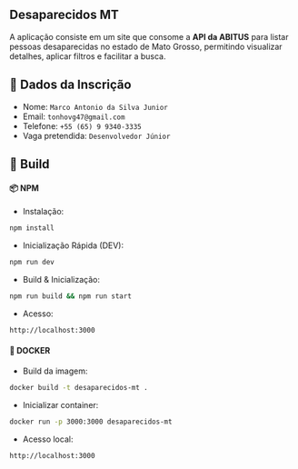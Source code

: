 ## Desaparecidos MT

A aplicação consiste em um site que consome a **API da ABITUS** para listar pessoas desaparecidas no estado de Mato Grosso, permitindo visualizar detalhes, aplicar filtros e facilitar a busca.

## 📝 Dados da Inscrição

- Nome: `Marco Antonio da Silva Junior`
- Email: `tonhovg47@gmail.com`
- Telefone: `+55 (65) 9 9340-3335`
- Vaga pretendida: `Desenvolvedor Júnior`

## 🔨 Build

#### 📦 NPM

- Instalação:

```bash
npm install
```

- Inicialização Rápida (DEV):

```bash
npm run dev
```

- Build & Inicialização:

```bash
npm run build && npm run start
```

- Acesso:

```bash
http://localhost:3000
```

#### 🐋 DOCKER

- Build da imagem:

```bash
docker build -t desaparecidos-mt .
```

- Inicializar container:

```bash
docker run -p 3000:3000 desaparecidos-mt
```

- Acesso local:

```bash
http://localhost:3000
```